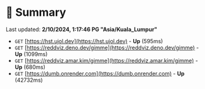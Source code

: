 # 📖 Summary
Last updated: **2/10/2024, 1:17:46 PG "Asia/Kuala_Lumpur"**

- `GET` [https://hst.ujol.dev](https://hst.ujol.dev) - **Up** (595ms)
- `GET` [https://reddviz.deno.dev/gimme](https://reddviz.deno.dev/gimme) - **Up** (1099ms)
- `GET` [https://reddviz.amar.kim/gimme](https://reddviz.amar.kim/gimme) - **Up** (680ms)
- `GET` [https://dumb.onrender.com](https://dumb.onrender.com) - **Up** (42732ms)
